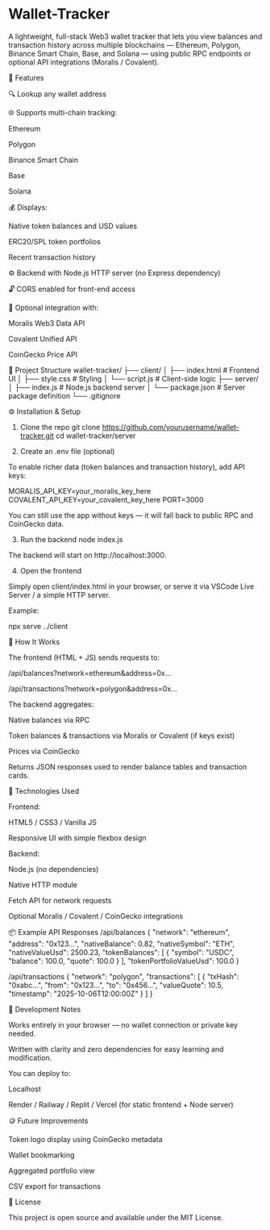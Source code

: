 # Wallet-Tracker
A lightweight, full-stack Web3 wallet tracker that lets you view balances and transaction history across multiple blockchains — Ethereum, Polygon, Binance Smart Chain, Base, and Solana — using public RPC endpoints or optional API integrations (Moralis / Covalent).


🚀 Features

🔍 Lookup any wallet address

🌐 Supports multi-chain tracking:

Ethereum

Polygon

Binance Smart Chain

Base

Solana

💰 Displays:

Native token balances and USD values

ERC20/SPL token portfolios

Recent transaction history

⚙️ Backend with Node.js HTTP server (no Express dependency)

🔓 CORS enabled for front-end access

🔑 Optional integration with:

Moralis Web3 Data API

Covalent Unified API

CoinGecko Price API

🧩 Project Structure
wallet-tracker/
├── client/
│   ├── index.html      # Frontend UI
│   ├── style.css       # Styling
│   └── script.js       # Client-side logic
├── server/
│   ├── index.js        # Node.js backend server
│   └── package.json    # Server package definition
└── .gitignore

⚙️ Installation & Setup
1. Clone the repo
git clone https://github.com/yourusername/wallet-tracker.git
cd wallet-tracker/server

2. Create an .env file (optional)

To enable richer data (token balances and transaction history), add API keys:

MORALIS_API_KEY=your_moralis_key_here
COVALENT_API_KEY=your_covalent_key_here
PORT=3000


You can still use the app without keys — it will fall back to public RPC and CoinGecko data.

3. Run the backend
node index.js


The backend will start on http://localhost:3000.

4. Open the frontend

Simply open client/index.html in your browser, or serve it via VSCode Live Server / a simple HTTP server.

Example:

npx serve ../client

🧠 How It Works

The frontend (HTML + JS) sends requests to:

/api/balances?network=ethereum&address=0x...

/api/transactions?network=polygon&address=0x...

The backend aggregates:

Native balances via RPC

Token balances & transactions via Moralis or Covalent (if keys exist)

Prices via CoinGecko

Returns JSON responses used to render balance tables and transaction cards.

🧰 Technologies Used

Frontend:

HTML5 / CSS3 / Vanilla JS

Responsive UI with simple flexbox design

Backend:

Node.js (no dependencies)

Native HTTP module

Fetch API for network requests

Optional Moralis / Covalent / CoinGecko integrations

📦 Example API Responses
/api/balances
{
  "network": "ethereum",
  "address": "0x123...",
  "nativeBalance": 0.82,
  "nativeSymbol": "ETH",
  "nativeValueUsd": 2500.23,
  "tokenBalances": [
    { "symbol": "USDC", "balance": 100.0, "quote": 100.0 }
  ],
  "tokenPortfolioValueUsd": 100.0
}

/api/transactions
{
  "network": "polygon",
  "transactions": [
    {
      "txHash": "0xabc...",
      "from": "0x123...",
      "to": "0x456...",
      "valueQuote": 10.5,
      "timestamp": "2025-10-06T12:00:00Z"
    }
  ]
}

🧪 Development Notes

Works entirely in your browser — no wallet connection or private key needed.

Written with clarity and zero dependencies for easy learning and modification.

You can deploy to:

Localhost

Render / Railway / Replit / Vercel (for static frontend + Node server)

🪙 Future Improvements

Token logo display using CoinGecko metadata

Wallet bookmarking

Aggregated portfolio view

CSV export for transactions

📝 License

This project is open source and available under the MIT License.
